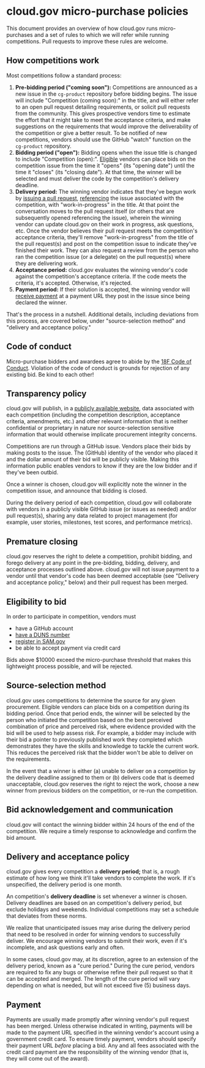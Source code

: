 cloud.gov micro-purchase policies
========

This document provides an overview of how cloud.gov runs micro-purchases and a set of rules to which we will refer while running competitions. Pull requests to improve these rules are welcome.

How competitions work
---------------------

Most competitions follow a standard process:

1.  **Pre-bidding period ("coming soon"):** Competitions are announced as a new issue in the `cg-product` repository before bidding begins. The issue will include "Competition (coming soon):" in the title, and will either refer to an open pull request detailing requirements, or solicit pull requests from the community. This gives prospective vendors time to estimate the effort that it might take to meet the acceptance criteria, and make suggestions on the requirements that would improve the deliverability of the competition or give a better result. To be notified of new competitions, vendors should use the GitHub "watch" function on the `cg-product` repository.
2.  **Bidding period ("open"):** Bidding opens when the issue title is changed to include "Competition (open):". [Eligible](#eligibility-to-bid) vendors can place bids on the competition issue from the time it "opens" (its "opening date") until the time it "closes" (its "closing date"). At that time, the winner will be selected and must deliver the code by the competition's delivery deadline.
3.  **Delivery period:** The winning vendor indicates that they've begun work by [issuing a pull request](https://help.github.com/articles/using-pull-requests/), [referencing](https://guides.github.com/features/issues/#notifications) the issue associated with the competition, with "work-in-progress" in the title. At that point the conversation moves to the pull request itself (or others that are subsequently opened referencing the issue), wherein the winning vendor can update cloud.gov on their work in progress, ask questions, etc. Once the vendor believes their pull request meets the competition's acceptance criteria, they'll remove "work-in-progress" from the title of the pull request(s) and post on the competition issue to indicate they've finished their work. They can also request a review from the person who ran the competition issue (or a delegate) on the pull request(s) where they are delivering work.
4.  **Acceptance period:** cloud.gov evaluates the winning vendor's code against the competition's acceptance criteria. If the code meets the criteria, it's accepted. Otherwise, it's rejected.
5.  **Payment period:** If their solution is accepted, the winning vendor will [receive payment](getting-paid.md) at a payment URL they post in the issue since being declared the winner.

That's the process in a nutshell. Additional details, including deviations from this process, are covered below, under "source-selection method" and "delivery and acceptance policy."

Code of conduct
---------------

Micro-purchase bidders and awardees agree to abide by the [18F Code of Conduct](https://github.com/18F/code-of-conduct/blob/master/code-of-conduct.md). Violation of the code of conduct is grounds for rejection of any existing bid. Be kind to each other!

Transparency policy
-------------------

cloud.gov will publish, in a [publicly available website](https://github.com/18F/cg-product/tree/master/auctions), data associated with each competition (including the competition description, acceptance criteria, amendments, etc.) and other relevant information that is neither confidential or proprietary in nature nor source-selection sensitive information that would otherwise implicate procurement integrity concerns.

Competitions are run through a GitHub issue. Vendors place their bids by making posts to the issue. The (GitHub) identity of the vendor who placed it and the dollar amount of their bid will be publicly visible. Making this information public enables vendors to know if they are the low bidder and if they've been outbid.

Once a winner is chosen, cloud.gov will explicitly note the winner in the competition issue, and announce that bidding is closed.

During the delivery period of each competition, cloud.gov will collaborate with vendors in a publicly visible GitHub issue (or issues as needed) and/or pull request(s), sharing any data related to project management (for example, user stories, milestones, test scores, and performance metrics).

Premature closing
-----------------

cloud.gov reserves the right to delete a competition, prohibit bidding, and forego delivery at any point in the pre-bidding, bidding, delivery, and acceptance processes outlined above. cloud.gov will not issue payment to a vendor until that vendor's code has been deemed acceptable (see "Delivery and acceptance policy," below) and their pull request has been merged.

Eligibility to bid
------------------

In order to participate in competition, vendors must 

- have a GitHub account
- [have a DUNS number](becoming-a-vendor.md)
- [register in SAM.gov](becoming-a-vendor.md)
- be able to accept payment via credit card

Bids above $10000 exceed the micro-purchase threshold that makes this lightweight process possible, and will be rejected.

Source-selection method
-----------------------

cloud.gov uses competitions to determine the source for any given procurement. Eligible vendors can place bids on a competition during its bidding period. Once that period ends, the winner will be selected by the person who initiated the competition based on the best perceived combination of price and perceived risk, where evidence provided with the bid will be used to help assess risk. For example, a bidder may include with their bid a pointer to previously published work they completed which demonstrates they have the skills and knowledge to tackle the current work. This reduces the perceived risk that the bidder won't be able to deliver on the requirements.

In the event that a winner is either (a) unable to deliver on a competition by the delivery deadline assigned to them or (b) delivers code that is deemed unacceptable, cloud.gov reserves the right to reject the work, choose a new winner from previous bidders on the competition, or re-run the competition.

Bid acknowledgement and communication
-------------------------------------

cloud.gov will contact the winning bidder within 24 hours of the end of the competition. We require a timely response to acknowledge and confirm the bid amount.

Delivery and acceptance policy
------------------------------

cloud.gov gives every competition a **delivery period;** that is, a rough estimate of how long we think it'll take vendors to complete the work. If it's unspecified, the delivery period is one month.

An competition's **delivery deadline** is set whenever a winner is chosen. Delivery deadlines are based on an competition's delivery period, but exclude holidays and weekends. Individual competitions may set a schedule that deviates from these norms.

We realize that unanticipated issues may arise during the delivery period that need to be resolved in order for winning vendors to successfully deliver. We encourage winning vendors to submit their work, even if it's incomplete, and ask questions early and often.

In some cases, cloud.gov may, at its discretion, agree to an extension of the delivery period, known as a "cure period." During the cure period, vendors are required to fix any bugs or otherwise refine their pull request so that it can be accepted and merged. The length of the cure period will vary depending on what is needed, but will not exceed five (5) business days.

Payment
-------

Payments are usually made promptly after winning vendor's pull request has been merged. Unless otherwise indicated in writing, payments will be made to the payment URL specified in the winning vendor's account using a government credit card. To ensure timely payment, vendors should specify their payment URL _before_ placing a bid. Any and all fees associated with the credit card payment are the responsibility of the winning vendor (that is, they will come out of the award).

